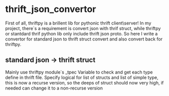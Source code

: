 # thrift_json_convertor
First of all, thriftpy is a brillent lib for pythonic thrift client\server!
In my project, there`s a requirement is convert json with thrif struct, while thriftpy or stantdard thrif python lib only include thrift json proto.
So here I write a convertor for standard json to thrift struct convert and also convert back for thriftpy.

## standard json -> thrift struct
Mainly use thriftpy module`s _tpec Variable to check and get each type define in thrift file.
Specify logical for list of structs and list of simple type, this is now a recurse version, so the deeps of struct should now very high, if needed can change it to a non-recurse version 

